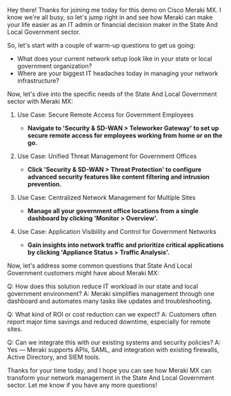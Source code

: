 Hey there! Thanks for joining me today for this demo on Cisco Meraki MX. I know we're all busy, so let's jump right in and see how Meraki can make your life easier as an IT admin or financial decision maker in the State And Local Government sector.

So, let's start with a couple of warm-up questions to get us going:
- What does your current network setup look like in your state or local government organization?
- Where are your biggest IT headaches today in managing your network infrastructure?

Now, let's dive into the specific needs of the State And Local Government sector with Meraki MX:

1. Use Case: Secure Remote Access for Government Employees
   - **Navigate to 'Security & SD-WAN > Teleworker Gateway' to set up secure remote access for employees working from home or on the go.**

2. Use Case: Unified Threat Management for Government Offices
   - **Click 'Security & SD-WAN > Threat Protection' to configure advanced security features like content filtering and intrusion prevention.**

3. Use Case: Centralized Network Management for Multiple Sites
   - **Manage all your government office locations from a single dashboard by clicking 'Monitor > Overview'.**

4. Use Case: Application Visibility and Control for Government Networks
   - **Gain insights into network traffic and prioritize critical applications by clicking 'Appliance Status > Traffic Analysis'.**

Now, let's address some common questions that State And Local Government customers might have about Meraki MX:

Q: How does this solution reduce IT workload in our state and local government environment?
A: Meraki simplifies management through one dashboard and automates many tasks like updates and troubleshooting.

Q: What kind of ROI or cost reduction can we expect?
A: Customers often report major time savings and reduced downtime, especially for remote sites.

Q: Can we integrate this with our existing systems and security policies?
A: Yes — Meraki supports APIs, SAML, and integration with existing firewalls, Active Directory, and SIEM tools.

Thanks for your time today, and I hope you can see how Meraki MX can transform your network management in the State And Local Government sector. Let me know if you have any more questions!